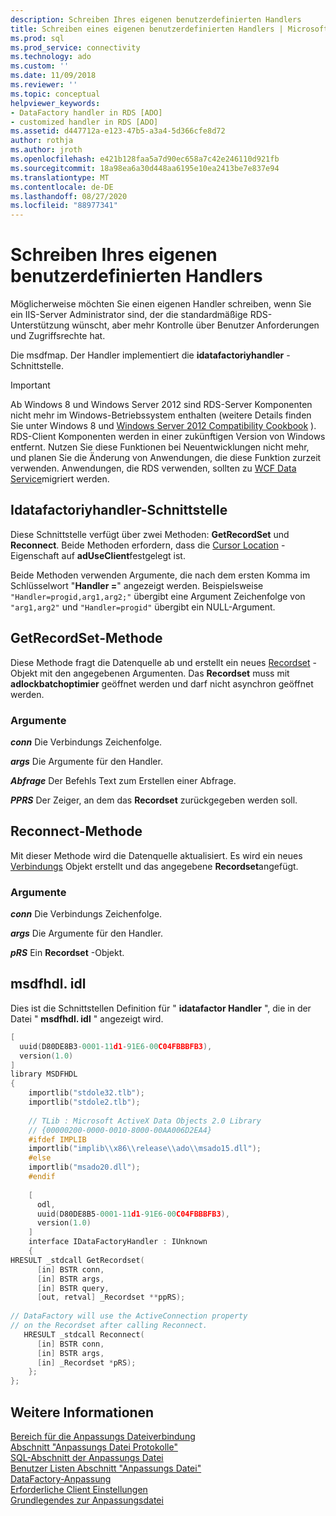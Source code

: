 ```yaml
---
description: Schreiben Ihres eigenen benutzerdefinierten Handlers
title: Schreiben eines eigenen benutzerdefinierten Handlers | Microsoft-Dokumentation
ms.prod: sql
ms.prod_service: connectivity
ms.technology: ado
ms.custom: ''
ms.date: 11/09/2018
ms.reviewer: ''
ms.topic: conceptual
helpviewer_keywords:
- DataFactory handler in RDS [ADO]
- customized handler in RDS [ADO]
ms.assetid: d447712a-e123-47b5-a3a4-5d366cfe8d72
author: rothja
ms.author: jroth
ms.openlocfilehash: e421b128faa5a7d90ec658a7c42e246110d921fb
ms.sourcegitcommit: 18a98ea6a30d448aa6195e10ea2413be7e837e94
ms.translationtype: MT
ms.contentlocale: de-DE
ms.lasthandoff: 08/27/2020
ms.locfileid: "88977341"
---
```

# <a name="writing-your-own-customized-handler"></a>Schreiben Ihres eigenen benutzerdefinierten Handlers
Möglicherweise möchten Sie einen eigenen Handler schreiben, wenn Sie ein IIS-Server Administrator sind, der die standardmäßige RDS-Unterstützung wünscht, aber mehr Kontrolle über Benutzer Anforderungen und Zugriffsrechte hat.  
  
 Die msdfmap. Der Handler implementiert die **idatafactoriyhandler** -Schnittstelle.  
  
> [!IMPORTANT]
>  Ab Windows 8 und Windows Server 2012 sind RDS-Server Komponenten nicht mehr im Windows-Betriebssystem enthalten (weitere Details finden Sie unter Windows 8 und [Windows Server 2012 Compatibility Cookbook](https://www.microsoft.com/download/details.aspx?id=27416) ). RDS-Client Komponenten werden in einer zukünftigen Version von Windows entfernt. Nutzen Sie diese Funktionen bei Neuentwicklungen nicht mehr, und planen Sie die Änderung von Anwendungen, die diese Funktion zurzeit verwenden. Anwendungen, die RDS verwenden, sollten zu [WCF Data Service](https://go.microsoft.com/fwlink/?LinkId=199565)migriert werden.  
  
## <a name="idatafactoryhandler-interface"></a>Idatafactoriyhandler-Schnittstelle  
 Diese Schnittstelle verfügt über zwei Methoden: **GetRecordSet** und **Reconnect**. Beide Methoden erfordern, dass die [Cursor Location](../../reference/ado-api/cursorlocation-property-ado.md) -Eigenschaft auf **adUseClient**festgelegt ist.  
  
 Beide Methoden verwenden Argumente, die nach dem ersten Komma im Schlüsselwort "**Handler =**" angezeigt werden. Beispielsweise `"Handler=progid,arg1,arg2;"` übergibt eine Argument Zeichenfolge von `"arg1,arg2"` und `"Handler=progid"` übergibt ein NULL-Argument.  
  
## <a name="getrecordset-method"></a>GetRecordSet-Methode  
 Diese Methode fragt die Datenquelle ab und erstellt ein neues [Recordset](../../reference/ado-api/recordset-object-ado.md) -Objekt mit den angegebenen Argumenten. Das **Recordset** muss mit **adlockbatchoptimier** geöffnet werden und darf nicht asynchron geöffnet werden.  
  
### <a name="arguments"></a>Argumente  
 ***conn***  Die Verbindungs Zeichenfolge.  
  
 ***args***  Die Argumente für den Handler.  
  
 ***Abfrage***  Der Befehls Text zum Erstellen einer Abfrage.  
  
 ***PPRS***  Der Zeiger, an dem das **Recordset** zurückgegeben werden soll.  
  
## <a name="reconnect-method"></a>Reconnect-Methode  
 Mit dieser Methode wird die Datenquelle aktualisiert. Es wird ein neues [Verbindungs](../../reference/ado-api/connection-object-ado.md) Objekt erstellt und das angegebene **Recordset**angefügt.  
  
### <a name="arguments"></a>Argumente  
 ***conn***  Die Verbindungs Zeichenfolge.  
  
 ***args***  Die Argumente für den Handler.  
  
 ***pRS***  Ein **Recordset** -Objekt.  
  
## <a name="msdfhdlidl"></a>msdfhdl. idl  
 Dies ist die Schnittstellen Definition für " **idatafactor Handler** ", die in der Datei " **msdfhdl. idl** " angezeigt wird.  
  
```cpp
[  
  uuid(D80DE8B3-0001-11d1-91E6-00C04FBBBFB3),  
  version(1.0)  
]  
library MSDFHDL  
{  
    importlib("stdole32.tlb");  
    importlib("stdole2.tlb");  
  
    // TLib : Microsoft ActiveX Data Objects 2.0 Library  
    // {00000200-0000-0010-8000-00AA006D2EA4}  
    #ifdef IMPLIB  
    importlib("implib\\x86\\release\\ado\\msado15.dll");  
    #else  
    importlib("msado20.dll");  
    #endif  
  
    [  
      odl,  
      uuid(D80DE8B5-0001-11d1-91E6-00C04FBBBFB3),  
      version(1.0)  
    ]  
    interface IDataFactoryHandler : IUnknown  
    {  
HRESULT _stdcall GetRecordset(  
      [in] BSTR conn,  
      [in] BSTR args,  
      [in] BSTR query,  
      [out, retval] _Recordset **ppRS);  
  
// DataFactory will use the ActiveConnection property  
// on the Recordset after calling Reconnect.  
   HRESULT _stdcall Reconnect(  
      [in] BSTR conn,  
      [in] BSTR args,  
      [in] _Recordset *pRS);  
    };  
};  
```  
  
## <a name="see-also"></a>Weitere Informationen  
 [Bereich für die Anpassungs Dateiverbindung](./customization-file-connect-section.md)   
 [Abschnitt "Anpassungs Datei Protokolle"](./customization-file-logs-section.md)   
 [SQL-Abschnitt der Anpassungs Datei](./customization-file-sql-section.md)   
 [Benutzer Listen Abschnitt "Anpassungs Datei"](./customization-file-userlist-section.md)   
 [DataFactory-Anpassung](./datafactory-customization.md)   
 [Erforderliche Client Einstellungen](./required-client-settings.md)   
 [Grundlegendes zur Anpassungsdatei](./understanding-the-customization-file.md)